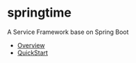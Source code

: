 # springtime
A Service Framework base on Spring Boot

* [Overview](https://github.com/springside/springtime/wiki/Overview)
* [QuickStart](https://github.com/springside/springtime/wiki/QuickStart)

